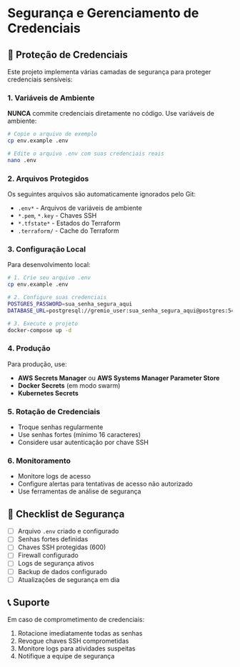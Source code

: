 # Segurança e Gerenciamento de Credenciais

## 🔐 Proteção de Credenciais

Este projeto implementa várias camadas de segurança para proteger credenciais sensíveis:

### 1. Variáveis de Ambiente

**NUNCA** commite credenciais diretamente no código. Use variáveis de ambiente:

```bash
# Copie o arquivo de exemplo
cp env.example .env

# Edite o arquivo .env com suas credenciais reais
nano .env
```

### 2. Arquivos Protegidos

Os seguintes arquivos são automaticamente ignorados pelo Git:
- `.env*` - Arquivos de variáveis de ambiente
- `*.pem`, `*.key` - Chaves SSH
- `*.tfstate*` - Estados do Terraform
- `.terraform/` - Cache do Terraform

### 3. Configuração Local

Para desenvolvimento local:

```bash
# 1. Crie seu arquivo .env
cp env.example .env

# 2. Configure suas credenciais
POSTGRES_PASSWORD=sua_senha_segura_aqui
DATABASE_URL=postgresql://gremio_user:sua_senha_segura_aqui@postgres:5432/gremio_db

# 3. Execute o projeto
docker-compose up -d
```

### 4. Produção

Para produção, use:
- **AWS Secrets Manager** ou **AWS Systems Manager Parameter Store**
- **Docker Secrets** (em modo swarm)
- **Kubernetes Secrets**

### 5. Rotação de Credenciais

- Troque senhas regularmente
- Use senhas fortes (mínimo 16 caracteres)
- Considere usar autenticação por chave SSH

### 6. Monitoramento

- Monitore logs de acesso
- Configure alertas para tentativas de acesso não autorizado
- Use ferramentas de análise de segurança

## 🚨 Checklist de Segurança

- [ ] Arquivo `.env` criado e configurado
- [ ] Senhas fortes definidas
- [ ] Chaves SSH protegidas (600)
- [ ] Firewall configurado
- [ ] Logs de segurança ativos
- [ ] Backup de dados configurado
- [ ] Atualizações de segurança em dia

## 📞 Suporte

Em caso de comprometimento de credenciais:
1. Rotacione imediatamente todas as senhas
2. Revogue chaves SSH comprometidas
3. Monitore logs para atividades suspeitas
4. Notifique a equipe de segurança 